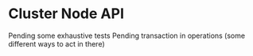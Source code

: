 # Cluster Node API

Pending some exhaustive tests
Pending transaction in operations (some different ways to act in there)


